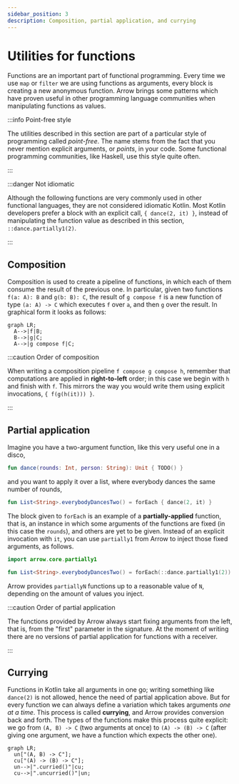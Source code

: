 ```yaml
---
sidebar_position: 3
description: Composition, partial application, and currying
---
```


# Utilities for functions

Functions are an important part of functional programming. Every time we use
`map` or `filter` we are using functions as arguments, every block is creating
a new anonymous function. Arrow brings some patterns which have proven useful
in other programming language communities when manipulating functions as values.

<!--- TEST_NAME FunctionsUtilsTest -->

:::info Point-free style

The utilities described in this section are part of a particular style of
programming called _point-free_. The name stems from the fact that you never
mention explicit arguments, or _points_, in your code.
Some functional programming communities, like Haskell, use this style quite
often.

:::

:::danger Not idiomatic

Although the following functions are very commonly used in other functional
languages, they are not considered idiomatic Kotlin. Most Kotlin developers
prefer a block with an explicit call, `{ dance(2, it) }`, instead of 
manipulating the function value as described in this section, `::dance.partially1(2)`.

:::

## Composition

Composition is used to create a pipeline of functions, in which each of them
consume the result of the previous one. In particular, given two functions
`f(a: A): B` and `g(b: B): C`, the result of `g compose f` is a new function
of type `(a: A) -> C` which executes `f` over `a`, and then `g` over the result.
In graphical form it looks as follows:

```mermaid
graph LR;
  A-->|f|B;
  B-->|g|C;
  A-->|g compose f|C;
```

:::caution Order of composition

When writing a composition pipeline `f compose g compose h`, remember that
computations are applied in **right-to-left** order; in this case we begin
with `h` and finish with `f`. This mirrors the way you would write them
using explicit invocations, `{ f(g(h(it))) }`.

:::

## Partial application

Imagine you have a two-argument function, like this very useful one in a disco,

```kotlin
fun dance(rounds: Int, person: String): Unit { TODO() }
```

and you want to apply it over a list, where everybody dances the same number of
rounds,

```kotlin
fun List<String>.everybodyDancesTwo() = forEach { dance(2, it) }
```
<!--- KNIT example-function-utils-01.kt -->

The block given to `forEach` is an example of a **partially-applied** function,
that is, an instance in which some arguments of the functions are fixed
(in this case the `rounds`), and others are yet to be given. Instead of an
explicit invocation with `it`, you can use `partially1` from Arrow to inject
those fixed arguments, as follows.

```kotlin
import arrow.core.partially1

fun List<String>.everybodyDancesTwo() = forEach(::dance.partially1(2))
```

<!--- INCLUDE
fun dance(rounds: Int, person: String): Unit { TODO() }
-->

<!--- KNIT example-function-utils-02.kt -->

Arrow provides `partiallyN` functions up to a reasonable value of `N`,
depending on the amount of values you inject.

:::caution Order of partial application

The functions provided by Arrow always start fixing arguments from the left,
that is, from the "first" parameter in the signature. At the moment of writing
there are no versions of partial application for functions with a receiver.

:::

## Currying

Functions in Kotlin take all arguments in one go; writing something like
`dance(2)` is not allowed, hence the need of partial application above.
But for every function we can always define a variation which takes arguments
_one at a time_. This process is called **currying**, and Arrow provides
conversion back and forth. The types of the functions make this process quite
explicit: we go from `(A, B) -> C` (two arguments at once) to `(A) -> (B) -> C`
(after giving one argument, we have a function which expects the other one).

```mermaid
graph LR;
  un["(A, B) -> C"];
  cu["(A) -> (B) -> C"];
  un-->|".curried()"|cu;
  cu-->|".uncurried()"|un;
```
